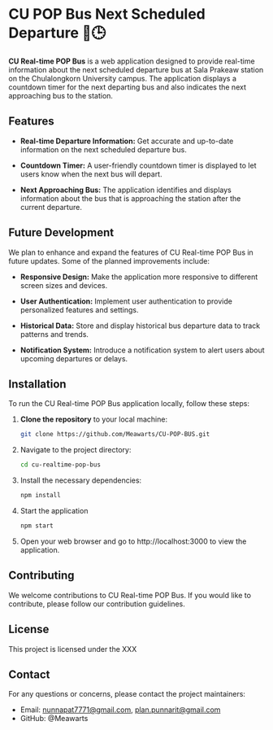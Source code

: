 # CU POP Bus Next Scheduled Departure 🚌🕒

**CU Real-time POP Bus** is a web application designed to provide real-time information about the next scheduled departure bus at Sala Prakeaw station on the Chulalongkorn University campus. The application displays a countdown timer for the next departing bus and also indicates the next approaching bus to the station.

## Features

- **Real-time Departure Information:** Get accurate and up-to-date information on the next scheduled departure bus.

- **Countdown Timer:** A user-friendly countdown timer is displayed to let users know when the next bus will depart.

- **Next Approaching Bus:** The application identifies and displays information about the bus that is approaching the station after the current departure.

## Future Development

We plan to enhance and expand the features of CU Real-time POP Bus in future updates. Some of the planned improvements include:

- **Responsive Design:** Make the application more responsive to different screen sizes and devices.

- **User Authentication:** Implement user authentication to provide personalized features and settings.

- **Historical Data:** Store and display historical bus departure data to track patterns and trends.

- **Notification System:** Introduce a notification system to alert users about upcoming departures or delays.

## Installation

To run the CU Real-time POP Bus application locally, follow these steps:

1. **Clone the repository** to your local machine:

   ```bash
   git clone https://github.com/Meawarts/CU-POP-BUS.git
2. Navigate to the project directory:
   ```bash
   cd cu-realtime-pop-bus
3. Install the necessary dependencies:
   ```bash
   npm install
4. Start the application
   ```bash
   npm start
5. Open your web browser and go to http://localhost:3000 to view the application.

## Contributing

We welcome contributions to CU Real-time POP Bus. If you would like to contribute, please follow our contribution guidelines.

## License

This project is licensed under the XXX

## Contact

For any questions or concerns, please contact the project maintainers:
- Email: nunnapat7771@gmail.com, plan.punnarit@gmail.com
- GitHub: @Meawarts
